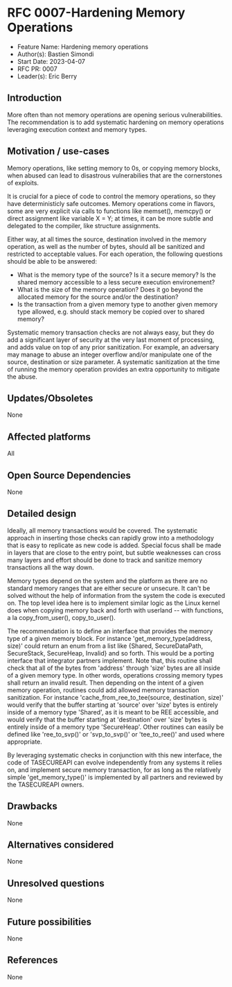 # RFC 0007-Hardening Memory Operations

- Feature Name: Hardening memory operations
- Author(s): Bastien Simondi
- Start Date: 2023-04-07
- RFC PR: 0007
- Leader(s): Eric Berry

## Introduction

More often than not memory operations are opening serious vulnerabilities. The recommendation is 
to add systematic hardening on memory operations leveraging execution context and memory types.

## Motivation / use-cases

Memory operations, like setting memory to 0s, or copying memory blocks, when abused can lead to 
disastrous vulnerabilies that are the cornerstones of exploits.

It is crucial for a piece of code to control the memory operations, so they have deterministicly 
safe outcomes. Memory operations come in flavors, some are very explicit via calls to functions 
like memset(), memcpy() or direct assignment like variable X = Y; at times, it can be more 
subtle and delegated to the compiler, like structure assignments.

Either way, at all times the source, destination involved in the memory operation, as well as the 
number of bytes, should all be sanitized and restricted to acceptable values. For each operation, 
the following questions should be able to be answered:
- What is the memory type of the source? Is it a secure memory? Is the shared memory accessible 
to a less secure execution environement?
- What is the size of the memory operation? Does it go beyond the allocated memory for the source
and/or the destination?
- Is the transaction from a given memory type to another given memory type allowed, e.g. should 
stack memory be copied over to shared memory?

Systematic memory transaction checks are not always easy, but they do add a significant
layer of security at the very last moment of processing, and adds value on top of any prior 
sanitization. For example, an adversary may manage to abuse an integer overflow and/or manipulate
one of the source, destination or size parameter. A systematic sanitization at the time of running 
the memory operation provides an extra opportunity to mitigate the abuse.

## Updates/Obsoletes

None

## Affected platforms

All

## Open Source Dependencies

None

## Detailed design

Ideally, all memory transactions would be covered. The systematic approach in inserting those 
checks can rapidly grow into a methodology that is easy to replicate as new code is added. Special 
focus shall be made in layers that are close to the entry point, but subtle weaknesses can cross 
many layers and effort should be done to track and sanitize memory transactions all the way down. 

Memory types depend on the system and the platform as there are no standard memory ranges that are 
either secure or unsecure. It can't be solved without the help of information from the system the
code is executed on. The top level idea here is to implement similar logic as the Linux kernel does 
when copying memory back and forth with userland -- with functions, a la copy_from_user(),
copy_to_user().

The recommendation is to define an interface that provides the memory type of a given memory block.
For instance 'get_memory_type(address, size)' could return an enum from a list like {Shared,
SecureDataPath, SecureStack, SecureHeap, Invalid} and so forth. This would be a porting interface
that integrator partners implement. Note that, this routine shall check that all of the bytes from
'address' through 'size' bytes are all inside of a given memory type. In other words, operations
crossing memory types shall return an invalid result. Then depending on the intent of a given
memory operation, routines could add allowed memory transaction sanitization. For instance
'cache_from_ree_to_tee(source, destination, size)' would verify that the buffer starting at
'source' over 'size' bytes is entirely inside of a memory type 'Shared', as it is meant to be REE
accessible, and would verify that the buffer starting at 'destination' over 'size' bytes is
entirely inside of a memory type 'SecureHeap'. Other routines can easily be defined like
'ree_to_svp()' or 'svp_to_svp()' or 'tee_to_ree()' and used where appropriate.

By leveraging systematic checks in conjunction with this new interface, the code of TASECUREAPI can
evolve independently from any systems it relies on, and implement secure memory transaction, for as
long as the relatively simple 'get_memory_type()' is implemented by all partners and reviewed by the 
TASECUREAPI owners.

## Drawbacks

None

## Alternatives considered

None

## Unresolved questions

None

## Future possibilities

None

## References

None
